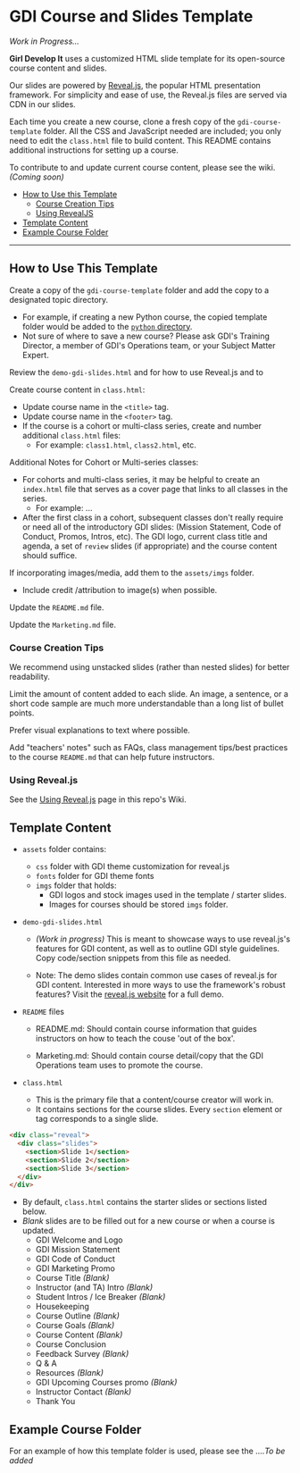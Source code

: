 # GDI Course and Slides Template

*Work in Progress...*

**Girl Develop It** uses a customized HTML slide template for its open-source course content and slides.

Our slides are powered by [Reveal.js](https://revealjs.com/), the popular HTML presentation framework. For simplicity and ease of use, the Reveal.js files are served via CDN in our slides.

Each time you create a new course, clone a fresh copy of the `gdi-course-template` folder. All the CSS and JavaScript needed are included; you only need to edit the `class.html` file to build content. This README contains additional instructions for setting up a course.

To contribute to and update current course content, please see the wiki. _(Coming soon)_

- [How to Use this Template](#how-to-use-this-template)
  + [Course Creation Tips](#course-creation-tips)
  + [Using RevealJS](#using-revealjs)
- [Template Content](#template-content)
- [Example Course Folder](#example-course-folder)

<hr>

## How to Use This Template

Create a copy of the `gdi-course-template` folder and add the copy to a designated topic directory.
  * For example, if creating a new Python course, the copied template folder would be added to the [`python` directory](https://github.com/girldevelopit/gdi-curriculum/tree/main/python).
  * Not sure of where to save a new course? Please ask GDI's Training Director, a member of GDI's Operations team, or your Subject Matter Expert.

Review the `demo-gdi-slides.html` and for how to use Reveal.js and to

Create course content in `class.html`:
  * Update course name in the `<title>` tag.
  * Update course name in the `<footer>` tag.
  * If the course is a cohort or multi-class series, create and number additional `class.html` files:
    * For example: `class1.html`, `class2.html`, etc.

Additional Notes for Cohort or Multi-series classes:
  * For cohorts and multi-class series, it may be helpful to create an `index.html` file that serves as a cover page that links to all classes in the series.
    * For example: ...
  * After the first class in a cohort, subsequent classes don't really require or need all of the introductory GDI slides: (Mission Statement, Code of Conduct, Promos, Intros, etc). The GDI logo, current class title and agenda, a set of `review` slides (if appropriate) and the course content should suffice.

If incorporating images/media, add them to the `assets/imgs` folder.
  * Include credit /attribution to image(s) when possible.

Update the `README.md` file.

Update the `Marketing.md` file.

### Course Creation Tips

We recommend using unstacked slides (rather than nested slides) for better readability.

Limit the amount of content added to each slide. An image, a sentence, or a short code sample are much more understandable than a long list of bullet points.

Prefer visual explanations to text where possible.

Add "teachers' notes" such as FAQs, class management tips/best practices to the course `README.md` that can help future instructors.

### Using Reveal.js

See the [Using Reveal.js](https://github.com/girldevelopit/gdi-curriculum/wiki/Using-Reveal.js) page in this repo's Wiki.

## Template Content

* `assets` folder contains:
  * `css` folder with GDI theme customization for reveal.js
  * `fonts` folder for GDI theme fonts
  * `imgs` folder that holds:
    * GDI logos and stock images used in the template / starter slides.
    * Images for courses should be stored `imgs` folder.

* `demo-gdi-slides.html`
  * *(Work in progress)* This is meant to showcase ways to use reveal.js's features for GDI content, as well as to outline GDI style guidelines. Copy code/section snippets from this file as needed.

  * Note: The demo slides contain common use cases of reveal.js for GDI content. Interested in more ways to use the framework's robust features? Visit the [reveal.js website](https://revealjs.com/) for a full demo.

* `README` files
  * README.md: Should contain course information that guides instructors on how to teach the couse 'out of the box'.

  * Marketing.md: Should contain course detail/copy that the GDI Operations team uses to promote the course. 

* `class.html`
  * This is the primary file that a content/course creator will work in.
  * It contains sections for the course slides. Every `section` element or tag corresponds to a single slide.
  
```html
<div class="reveal">
  <div class="slides"> 
    <section>Slide 1</section>
    <section>Slide 2</section>
    <section>Slide 3</section>
  </div>
</div>
```
  * By default, `class.html` contains the starter slides or sections listed below. 
  * *Blank* slides are to be filled out for a new course or when a course is updated.
    * GDI Welcome and Logo
    * GDI Mission Statement
    * GDI Code of Conduct
    * GDI Marketing Promo
    * Course Title *(Blank)*
    * Instructor (and TA) Intro *(Blank)*
    * Student Intros / Ice Breaker *(Blank)*
    * Housekeeping
    * Course Outline *(Blank)*
    * Course Goals *(Blank)*
    * Course Content *(Blank)*
    * Course Conclusion
    * Feedback Survey *(Blank)*
    * Q & A
    * Resources *(Blank)*
    * GDI Upcoming Courses promo *(Blank)*
    * Instructor Contact *(Blank)*
    * Thank You


## Example Course Folder

For an example of how this template folder is used, please see the ....*To be added*
